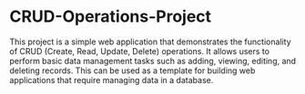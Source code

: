 # CRUD-Operations-Project
This project is a simple web application that demonstrates the functionality of CRUD (Create, Read, Update, Delete) operations. It allows users to perform basic data management tasks such as adding, viewing, editing, and deleting records. This can be used as a template for building web applications that require managing data in a database.
